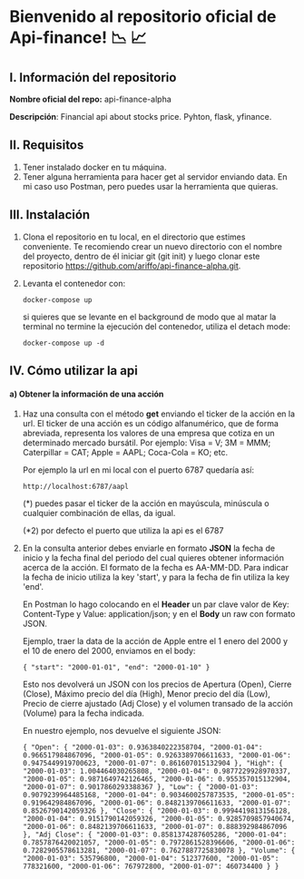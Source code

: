 # Bienvenido al repositorio oficial de Api-finance! :chart_with_downwards_trend: :chart_with_upwards_trend:

## I. Información del repositorio

**Nombre oficial del repo:** api-finance-alpha

**Descripción**: Financial api about stocks price. Pyhton, flask, yfinance.

## II. Requisitos

1. Tener instalado docker en tu máquina.
2. Tener alguna herramienta para hacer get al servidor enviando data. En mi caso uso Postman, pero puedes usar la herramienta que quieras.

## III. Instalación
1. Clona el repositorio en tu local, en el directorio que estimes conveniente. Te recomiendo crear un nuevo directorio con el nombre del proyecto,
dentro de él iniciar git (git init) y luego clonar este repositorio https://github.com/ariffo/api-finance-alpha.git.

2. Levanta el contenedor con: 

      `docker-compose up`
      
      si quieres que se levante en el background de modo que al matar la terminal no termine la ejecución del contenedor, utiliza el detach mode:
      
      `docker-compose up -d`

## IV. Cómo utilizar la api

#### a) Obtener la información de una acción

1. Haz una consulta con el método **get** enviando el ticker de la acción en la url. El ticker de una acción es un código alfanumérico, que de forma abreviada, representa los valores de una empresa que cotiza en un determinado mercado bursátil. Por ejemplo: Visa = V; 3M = MMM; Caterpillar = CAT; Apple = AAPL; Coca-Cola = KO; etc. 

      Por ejemplo la url en mi local con el puerto 6787 quedaría así:

      `http://localhost:6787/aapl`

      (*) puedes pasar el ticker de la acción en mayúscula, minúscula o cualquier combinación de ellas, da igual.
      
      (*2) por defecto el puerto que utiliza la api es el 6787
      
2. En la consulta anterior debes enviarle en formato **JSON** la fecha de inicio y la fecha final del periodo del cual quieres obtener información acerca de la acción. El formato de la fecha es AA-MM-DD. Para indicar la fecha de inicio utiliza la key 'start', y para la fecha de fin utiliza la key 'end'. 

      En Postman lo hago colocando en el **Header** un par clave valor de Key: Content-Type y Value: application/json; y en el **Body** un raw con formato JSON.

      Ejemplo, traer la data de la acción de Apple entre el 1 enero del 2000 y el 10 de enero del 2000, enviamos en el body:
      
      `{
            "start": "2000-01-01",
            "end": "2000-01-10"
       }`
       
      Esto nos devolverá un JSON con los precios de Apertura (Open), Cierre (Close), Máximo precio del día (High), Menor precio del día (Low), Precio de cierre ajustado (Adj Close) y el volumen transado de la acción (Volume) para la fecha indicada.
      
      En nuestro ejemplo, nos devuelve el siguiente JSON:
      
      `{
    "Open": {
        "2000-01-03": 0.9363840222358704,
        "2000-01-04": 0.966517984867096,
        "2000-01-05": 0.9263389706611633,
        "2000-01-06": 0.9475449919700623,
        "2000-01-07": 0.861607015132904
    },
    "High": {
        "2000-01-03": 1.004464030265808,
        "2000-01-04": 0.9877229928970337,
        "2000-01-05": 0.9871649742126465,
        "2000-01-06": 0.955357015132904,
        "2000-01-07": 0.9017860293388367
    },
    "Low": {
        "2000-01-03": 0.9079239964485168,
        "2000-01-04": 0.9034600257873535,
        "2000-01-05": 0.919642984867096,
        "2000-01-06": 0.8482139706611633,
        "2000-01-07": 0.8526790142059326
    },
    "Close": {
        "2000-01-03": 0.9994419813156128,
        "2000-01-04": 0.9151790142059326,
        "2000-01-05": 0.9285709857940674,
        "2000-01-06": 0.8482139706611633,
        "2000-01-07": 0.888392984867096
    },
    "Adj Close": {
        "2000-01-03": 0.8581374287605286,
        "2000-01-04": 0.7857876420021057,
        "2000-01-05": 0.7972861528396606,
        "2000-01-06": 0.7282905578613281,
        "2000-01-07": 0.7627887725830078
    },
    "Volume": {
        "2000-01-03": 535796800,
        "2000-01-04": 512377600,
        "2000-01-05": 778321600,
        "2000-01-06": 767972800,
        "2000-01-07": 460734400
    }
}`
